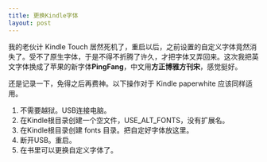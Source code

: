 ```yaml
---
title: 更换Kindle字体
layout: post
---
```


我的老伙计 Kindle Touch 居然死机了，重启以后，之前设置的自定义字体竟然消失了。受不了原生字体，于是不得不折腾了许久，才把字体又弄回来。这次我把英文字体换成了苹果的新字体**PingFang**，中文用**方正博雅方刊宋**，感觉挺好。

还是记录一下，免得之后再费神。以下操作对于 Kindle paperwhite 应该同样适用。

1. 不需要越狱。USB连接电脑。
2. 在Kindle根目录创建一个空文件，USE_ALT_FONTS，没有扩展名。
3. 在Kindle根目录创建 fonts 目录。把自定好字体放这里。
4. 断开USB。重启。
5. 在书里可以更换自定义字体了。
